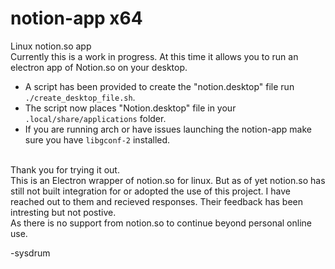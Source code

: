  # notion-app x64
Linux notion.so app <br>
Currently this is a work in progress. At this time it allows you to run an electron app of Notion.so on your desktop.
* A script has been provided to create the "notion.desktop" file run `./create_desktop_file.sh`.
* The script now places "Notion.desktop" file in your `.local/share/applications` folder.
* If you are running arch or have issues launching the notion-app make sure you have `libgconf-2` installed.
<br>
Thank you for trying it out.
<br>
This is an Electron wrapper of notion.so for linux. 
But as of yet notion.so has still not built integration for or adopted the use of this project. I have reached out to them and recieved responses. Their feedback has been intresting but not postive. 
<br>
As there is no support from notion.so to continue beyond personal online use.


-sysdrum 
